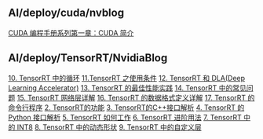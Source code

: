## AI/deploy/cuda/nvblog
<a href="AI/deploy/cuda/nvblog/CUDA 编程手册系列第一章：CUDA 简介.md">CUDA 编程手册系列第一章：CUDA 简介</a>
## AI/deploy/TensorRT/NvidiaBlog
<a href="AI/deploy/TensorRT/NvidiaBlog/10. TensorRT 中的循环.md">10. TensorRT 中的循环</a>
<a href="AI/deploy/TensorRT/NvidiaBlog/11.TensorRT 之使用条件.md">11.TensorRT 之使用条件</a>
<a href="AI/deploy/TensorRT/NvidiaBlog/12. TensorRT 和 DLA(Deep Learning Accelerator).md">12. TensorRT 和 DLA(Deep Learning Accelerator)</a>
<a href="AI/deploy/TensorRT/NvidiaBlog/13. TensorRT 的最佳性能实践.md">13. TensorRT 的最佳性能实践</a>
<a href="AI/deploy/TensorRT/NvidiaBlog/14. TensorRT 中的常见问题.md">14. TensorRT 中的常见问题</a>
<a href="AI/deploy/TensorRT/NvidiaBlog/15. TensorRT 网络层详解.md">15. TensorRT 网络层详解</a>
<a href="AI/deploy/TensorRT/NvidiaBlog/16. TensorRT 的数据格式定义详解.md">16. TensorRT 的数据格式定义详解</a>
<a href="AI/deploy/TensorRT/NvidiaBlog/17. TensorRT 的命令行程序.md">17. TensorRT 的命令行程序</a>
<a href="AI/deploy/TensorRT/NvidiaBlog/2. TensorRT的功能.md">2. TensorRT的功能</a>
<a href="AI/deploy/TensorRT/NvidiaBlog/3. TensorRT的C++接口解析.md">3. TensorRT的C++接口解析</a>
<a href="AI/deploy/TensorRT/NvidiaBlog/4. TensorRT 的 Python 接口解析.md">4. TensorRT 的 Python 接口解析</a>
<a href="AI/deploy/TensorRT/NvidiaBlog/5. TensorRT 如何工作.md">5. TensorRT 如何工作</a>
<a href="AI/deploy/TensorRT/NvidiaBlog/6. TensorRT 进阶用法.md">6. TensorRT 进阶用法</a>
<a href="AI/deploy/TensorRT/NvidiaBlog/7. TensorRT 中的 INT8.md">7. TensorRT 中的 INT8</a>
<a href="AI/deploy/TensorRT/NvidiaBlog/8. TensorRT 中的动态形状.md">8. TensorRT 中的动态形状</a>
<a href="AI/deploy/TensorRT/NvidiaBlog/9. TensorRT 中的自定义层.md">9. TensorRT 中的自定义层</a>

